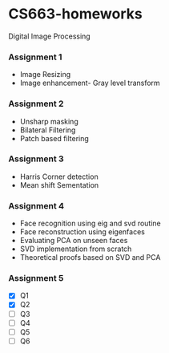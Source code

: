 # CS663-homeworks
Digital Image Processing

### Assignment 1 

- Image Resizing
- Image enhancement- Gray level transform 

### Assignment 2 

- Unsharp masking
- Bilateral Filtering
- Patch based filtering

### Assignment 3

- Harris Corner detection
- Mean shift Sementation 

### Assignment 4

- Face recognition using eig and svd routine
- Face reconstruction using eigenfaces
- Evaluating PCA on unseen faces
- SVD implementation from scratch
- Theoretical proofs based on SVD and PCA

### Assignment 5
- [x] Q1
- [x] Q2
- [ ] Q3
- [ ] Q4
- [ ] Q5
- [ ] Q6
